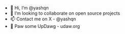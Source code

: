 - 👋 Hi, I’m @yashqn
- 💞️ I’m looking to collaborate on open source projects
- 📫 Contact me on  X - @yashqn
- 🐾 Paw some UpDawg - udaw.org
<!---
AceMNSKY/AceMNSKY is a ✨ special ✨ repository because its `README.md` (this file) appears on your GitHub profile.
You can click the Preview link to take a look at your changes.
--->
